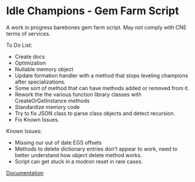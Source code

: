 # Idle Champions - Gem Farm Script

A work in progress barebones gem farm script. May not comply with CNE terms of services.

To Do List:

- Create docs
- Optimization
- Nullable memory object
- Update formation handler with a method that stops leveling champions after specializations.
- Some sort of method that can have methods added or removed from it.
- Rework the the various function library classes with CreateOrGetInstance methods
- Standardize memory code
- Try to fix JSON class to parse class objects and detect recursion.
- Fix Known Issues.

Known Issues:

- Missing our out of date EGS offsets
- Methods to delete dictionary entries don't appear to work, need to better understand how object delete method works.
- Script can get stuck in a modron reset in rare cases.

[Documentation](Docs/index.md)